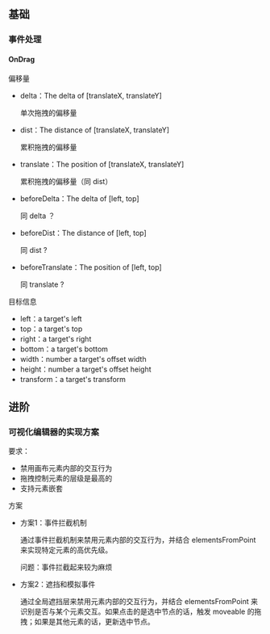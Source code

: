 ## 基础

### 事件处理

#### OnDrag

偏移量

- delta：The delta of [translateX, translateY]

    单次拖拽的偏移量

- dist：The distance of [translateX, translateY]

    累积拖拽的偏移量

- translate：The position of [translateX, translateY]

    累积拖拽的偏移量（同 dist）

- beforeDelta：The delta of [left, top]

    同 delta ？

- beforeDist：The distance of [left, top]

    同 dist ?

- beforeTranslate：The position of [left, top]

    同 translate ?

目标信息

- left：a target's left
- top：a target's top
- right：a target's right
- bottom：a target's bottom
- width：number	a target's offset width
- height：number a target's offset height
- transform：a target's transform

## 进阶

### 可视化编辑器的实现方案

要求：

- 禁用画布元素内部的交互行为
- 拖拽控制元素的层级是最高的
- 支持元素嵌套

方案

- 方案1：事件拦截机制

    通过事件拦截机制来禁用元素内部的交互行为，并结合 elementsFromPoint 来实现特定元素的高优先级。

    问题：事件拦截起来较为麻烦

- 方案2：遮挡和模拟事件

    通过全局遮挡层来禁用元素内部的交互行为，并结合 elementsFromPoint 来识别是否与某个元素交互。如果点击的是选中节点的话，触发 moveable 的拖拽；如果是其他元素的话，更新选中节点。
